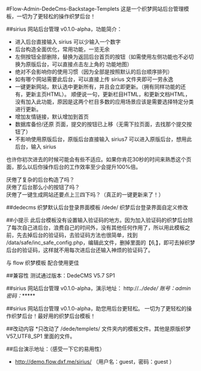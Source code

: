 #Flow-Admin-DedeCms-Backstage-Templets
这是一个织梦网站后台管理模板，一切为了更轻松的操作织梦后台！

##sirius 网站后台管理 v0.1.0-alpha，功能简介：
- 进入后台直接输入 sirius 可以少输入一个数字
- 后台构造全面优化，常用功能，一览无余
- 左侧按钮全部删除，替换为返回后台首页的按钮（如需使用左侧功能也不必切换为原版后台，可以直接点击左上角的 功能地图）
- 绝对不会影响你的使用习惯（因为全部是按照默认的后台顺序排列）
- 如有哪个网站需要此后台，可以直接上传 sirius 文件夹即可一劳永逸
- 一键更新网站，默认选中更新所有，并且会立即更新。（拥有同样功能的还有，更新主页HTML）。
顺便说一句，更新栏目HTML，和更新文档HTML，没有加入此功能，原因是这两个栏目多数的应用场景应该是需要选择特定分类进行更新。
- 增加友情链接，默认增加到首页
- 数据库备份/还原 页面，提交的按钮已上移（无需下拉页面，去找那个提交按钮了）
- 不影响使用原版后台，原版后台直接输入 sirius7 可以进入原版后台，想用此后台，输入 sirius

也许你初次进去的时候可能会有些不适应。如果你肯花30秒的时间来熟悉这个页面，那么以后你操作后台的工作效率至少会提升100%倍。

厌倦了复杂的后台构造了吗？  
厌倦了后台那么小的按钮了吗？  
厌倦了一键生成网站还要点上三四下吗？（真正的一键更新来了！）  

##dedecms 织梦默认后台登录界面模板
/dede/ 织梦后台登录界面自定义修改

##小提示
此后台模板没有设置输入验证码的地方。因为加入验证码的织梦后台除了每次自己进后台，浪费自己的时间外，没有其他任何作用了，所以用此模板之前，先去掉后台的验证码，去验证码方法也很简单，找到 /data/safe/inc_safe_config.php，编辑此文件，删掉里面的【6,】，即可去掉织梦后台的验证码，这样就不用每次进后台还输入神烦的验证码了。

与 flow 织梦模板 配合使用更佳

##兼容性
测试通过版本：DedeCMS V5.7 SP1

##sirius 网站后台管理 v0.1.0-alpha，演示地址：
http://*.**.**/dede/
账号：admin
密码：******

##sirius 网站后台管理 v0.1.0-alpha，助您用后台更轻松。
一切为了更轻松的操作织梦后台！最好用的织梦后台模板！

##改动内容
*只改动了 /dede/templets/ 文件夹内的模板文件。其他是原版织梦 V57_UTF8_SP1 里面的文件。

##后台演示地址：（感受一下它的易用性）
* http://demo.flow.dxf.me/sirius/ （用户名：guest，密码：guest ）
